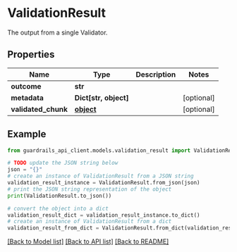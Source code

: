 # ValidationResult

The output from a single Validator.

## Properties

Name | Type | Description | Notes
------------ | ------------- | ------------- | -------------
**outcome** | **str** |  | 
**metadata** | **Dict[str, object]** |  | [optional] 
**validated_chunk** | [**object**](AnyType.md) |  | [optional] 

## Example

```python
from guardrails_api_client.models.validation_result import ValidationResult

# TODO update the JSON string below
json = "{}"
# create an instance of ValidationResult from a JSON string
validation_result_instance = ValidationResult.from_json(json)
# print the JSON string representation of the object
print(ValidationResult.to_json())

# convert the object into a dict
validation_result_dict = validation_result_instance.to_dict()
# create an instance of ValidationResult from a dict
validation_result_from_dict = ValidationResult.from_dict(validation_result_dict)
```
[[Back to Model list]](../README.md#documentation-for-models) [[Back to API list]](../README.md#documentation-for-api-endpoints) [[Back to README]](../README.md)



